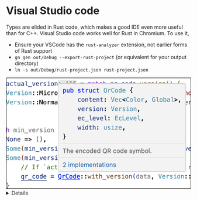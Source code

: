 # Visual Studio code

Types are elided in Rust code, which makes a good IDE even more useful than
for C++. Visual Studio code works well for Rust in Chromium. To use it,

* Ensure your VSCode has the `rust-analyzer` extension, not earlier forms
  of Rust support
* `gn gen out/Debug --export-rust-project` (or equivalent for your output
  directory)
* `ln -s out/Debug/rust-project.json rust-project.json`

<img src="vscode.png" style="border: 1px solid black;" alt="Example screenshot from VSCode">

<details>
A demo of some of the code annotation and exploration features of rust-analyzer might be
beneficial if the audience are naturally skeptical of IDEs.
</details>
